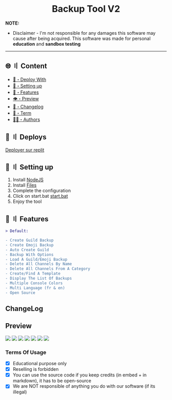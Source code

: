 
<h1 align="center">
  Backup Tool V2
</h1>




**NOTE:** 
- Disclaimer -
I'm not responsible for any damages this software may cause after being acquired. 
This software was made for personal **education** and **sandbox testing**
---


## <a id="content"></a>🌐 〢 Content
- [📩・Deploy With](#deploys)
- [🎉・Setting up](#setup)
- [🔰・Features](#features)
- [👁️・Preview](#preview)
- [📝・Changelog](#changelog)
- [💼・Term](#terms)
- [🕵️‍♂️・Authors](#authors)


## <a id="deploys"></a>📩 〢 Deploys
[Deployer sur replit](https://replit.com/github/hisxokaq/op-fresh)



## <a id="setup"></a> 📁 〢 Setting up
1. Install [NodeJS](https://nodejs.org/en)
2. Install [Files](https://github.com/hisxokaq/op-fresh/archive/refs/heads/main.zip)
3. Complete the configuration
4. Click on start.bat [start.bat](https://github.com/hisxokaq/op-fresh/blob/main/start.bat)
5. Enjoy the tool




## <a id="features"></a>🔰 〢 Features
```diff
> Default:

- Create Guild Backup
- Create Emoji Backup
- Auto Create Guild
- Backup With Options
- Load A Guild/Emoji Backup
- Delete All Channels By Name
- Delete All Channels From A Category
- Create/Find A Template
- Display The List Of Backups
- Multiple Console Colors
- Multi Language (fr & en)
- Open Source
```




## <a id="changelog"></a> ChangeLog


## <a id="preview"></a> Preview
![](https://i.imgur.com/RMQmuge.png)
![](https://i.imgur.com/9tNi4Tj.png)
![](https://i.imgur.com/6ZrO1D5.png)
![](https://i.imgur.com/EOs2sAs.png)
![](https://i.imgur.com/r4ACgLs.png)
![](https://i.imgur.com/NGUzOiK.png)
![](https://i.imgur.com/WZbCM7n.png)


### <a id="terms"></a> Terms Of Usage
- [x] Educational purpose only
- [x] Reselling is forbidden
- [x] You can use the source code if you keep credits (in embed + in markdown), it has to be open-source
- [x] We are NOT responsible of anything you do with our software (if its illegal)
